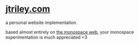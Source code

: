 # [jtriley.com](https://jtriley.com)

a personal website implementation.

based almost entirely on [the monospace web](https://owickstrom.github.io/the-monospace-web),
your monospace experimentation is much appreciated <3

